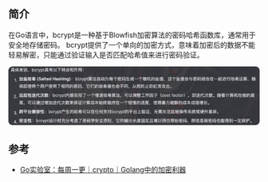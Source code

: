 ## 简介

在Go语言中，bcrypt是一种基于Blowfish加密算法的密码哈希函数库，通常用于安全地存储密码。
bcrypt提供了一个单向的加密方式，意味着加密后的数据不能轻易解密，只能通过验证输入是否匹配哈希值来进行密码验证。

![_img.png](_img.png)

## 参考
- [Go实验室：每周一更｜crypto｜Golang中的加密利器](https://mp.weixin.qq.com/s/09g1_ol_y074XItb4dC9VQ)


